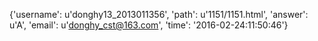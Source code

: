 {'username': u'donghy13_2013011356', 'path': u'1151/1151.html', 'answer': u'A', 'email': u'donghy_cst@163.com', 'time': '2016-02-24:11:50:46'}